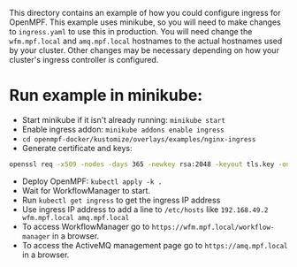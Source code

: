 This directory contains an example of how you could configure ingress for 
OpenMPF. This example uses minikube, so you will need to make changes to 
`ingress.yaml` to use this in production. You will need change the 
`wfm.mpf.local` and `amq.mpf.local` hostnames to the actual hostnames used
by your cluster. Other changes may be necessary depending on how your cluster's
ingress controller is configured.

Run example in minikube:
=========================
- Start minikube if it isn't already running: `minikube start`
- Enable ingress addon: `minikube addons enable ingress`
- `cd openmpf-docker/kustomize/overlays/examples/nginx-ingress`
- Generate certificate and keys:
```bash
openssl req -x509 -nodes -days 365 -newkey rsa:2048 -keyout tls.key -out tls.crt -subj "/CN=*.mpf.local/O=*.mpf.local"
```
- Deploy OpenMPF: `kubectl apply -k .`
- Wait for WorkflowManager to start.
- Run `kubectl get ingress` to get the ingress IP address
- Use ingress IP address to add a line to `/etc/hosts` like 
  `192.168.49.2 wfm.mpf.local amq.mpf.local`
- To access WorkflowManager go to `https://wfm.mpf.local/workflow-manager` 
  in a browser.
- To access the ActiveMQ management page go to `https://amq.mpf.local` in a 
  browser.
